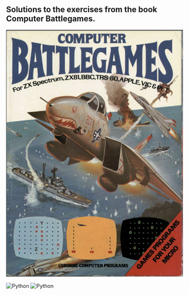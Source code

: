 ## Solutions to the exercises from the book Computer Battlegames.
![preview](https://github.com/ismaelmelgarejo/Computer_Battlegames/blob/main/Computer_Battlegames.png?raw=true)

![Python](https://img.shields.io/badge/Python-0F172A?&logo=Python)
![Python](https://img.shields.io/badge/JavaScript-0F172A?&logo=JavaScript)

